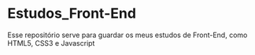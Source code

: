 # Estudos_Front-End
Esse repositório serve para guardar os meus estudos de Front-End, como HTML5, CSS3 e Javascript

